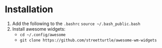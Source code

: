 # Installation

1. Add the following to the `.bashrc` `source ~/.bash_public.bash`
2. Install awesome widgets:
    - `cd ~/.config/awesome`
    - `git clone https://github.com/streetturtle/awesome-wm-widgets`
